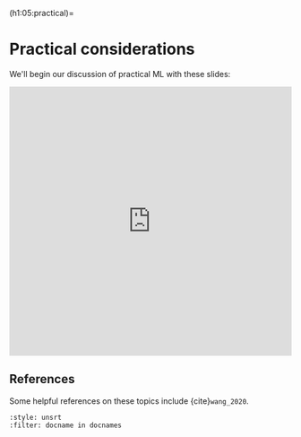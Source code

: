 (h1:05:practical)=
# Practical considerations

We'll begin our discussion of practical ML with these slides:

<iframe src="https://docs.google.com/presentation/d/e/2PACX-1vRQa3o7iVFERY5UdsSr0Yo0BVPY9hJv05zYtTV8uXHm5T4F2AnFc2rK3iUVDOfsZuj91MSQOudXjjUu/embed?start=false&loop=false&delayms=3000" frameborder="0" width="100%" height="480" allowfullscreen="true" mozallowfullscreen="true" webkitallowfullscreen="true"></iframe>



## References

Some helpful references on these topics include {cite}`wang_2020`.

```{bibliography}
:style: unsrt
:filter: docname in docnames
```

